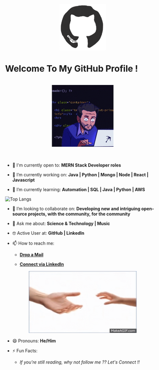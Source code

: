 <div align="center">
<img src="https://github.com/Sandeep-arlee/Sandeep-arlee/blob/main/gitty.gif" alt="GitHub Logo" width="150" height="150" />
</div>

# Welcome To My GitHub Profile !

<br/>
<div align="center">
<img src="https://github.com/Sandeep-arlee/Sandeep-arlee/blob/main/coding.gif" alt="Sandeep Arlee" />
</div>
<br/>

<br/>

- 🙌 I'm currently open to: **MERN Stack Developer roles**

- 🔭 I’m currently working on: **Java | Python | Mongo | Node | React | Javascript**

- 🌱 I’m currently learning: **Automation | SQL | Java | Python | AWS**

![Top Langs](https://github-readme-stats.vercel.app/api/top-langs/?username=Sandeep-arlee&hide=TeX&layout=compact)

- 👯 I’m looking to collaborate on: **Developing new and intriguing open-source projects, with the community, for the community**

- 💬 Ask me about: **Science & Technology | Music**

- 🤓 Active User at: **GitHub | LinkedIn**

- 📫 How to reach me:

    * [**Drop a Mail**](mailto:sandeeparlee@gmail.com)

    * [**Connect via LinkedIn**](https://www.linkedin.com/in/sandeep-arlee-7b58b5288/)
    
<div align="center">
<img src="https://github.com/Sandeep-arlee/Sandeep-arlee/blob/main/connect-people.gif" alt="Sandeep" width="350" height="200" />
</div>

- 😄 Pronouns: **He/Him**

- ⚡ Fun Facts: 
    
    * *If you're still reading, why not follow me ?? Let's Connect !!*
